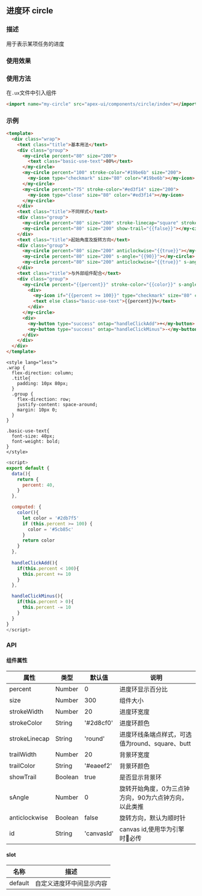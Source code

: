 ## 进度环 circle

### 描述

用于表示某项任务的进度

### 使用效果

<preview page="circle"/>

### 使用方法

在`.ux`文件中引入组件

```html
<import name="my-circle" src="apex-ui/components/circle/index"></import>
```

### 示例

```html
<template>
  <div class="wrap">
    <text class="title">基本用法</text>
    <div class="group">
      <my-circle percent="80" size="200">
        <text class="basic-use-text">80%</text>
      </my-circle>
      <my-circle percent="100" stroke-color="#19be6b" size="200">
        <my-icon type="checkmark" size="80" color="#19be6b"></my-icon>
      </my-circle>
      <my-circle percent="75" stroke-color="#ed3f14" size="200">
        <my-icon type="close" size="80" color="#ed3f14"></my-icon>
      </my-circle>
    </div>
    <text class="title">不同样式</text>
    <div class="group">
      <my-circle percent="80" size="200" stroke-linecap="square" stroke-width="30" trail-width="10" trail-color="#ed3f14"></my-circle>
      <my-circle percent="80" size="200" show-trail="{{false}}"></my-circle>
    </div>
    <text class="title">起始角度及旋转方向</text>
    <div class="group">
      <my-circle percent="80" size="200" anticlockwise="{{true}}"></my-circle>
      <my-circle percent="80" size="200" s-angle="{{90}}"></my-circle>
      <my-circle percent="80" size="200" anticlockwise="{{true}}" s-angle="{{90}}"></my-circle>
    </div>
    <text class="title">与外部组件配合</text>
    <div class="group">
      <my-circle percent="{{percent}}" stroke-color="{{color}}" s-angle="{{270}}" >
        <div>
          <my-icon if="{{percent >= 100}}" type="checkmark" size="80" color="#19be6b" ></my-icon>
          <text else class="basic-use-text">{{percent}}%</text>
        </div>
      </my-circle>
      <div>
        <my-button type="success" ontap="handleClickAdd">+</my-button>
        <my-button type="success" ontap="handleClickMinus">-</my-button>
      </div>
    </div>
  </div>
</template>
```

```less
<style lang="less">
.wrap {
  flex-direction: column;
  .title{
    padding: 10px 80px;
  }
  .group {
    flex-direction: row;
    justify-content: space-around;
    margin: 10px 0;
  }
}

.basic-use-text{
  font-size: 40px;
  font-weight: bold;
}
</style>
```

```javascript
<script>
export default {
  data(){
    return {
      percent: 40,
    }
  },

  computed: {
    color(){
      let color = '#2db7f5'
      if (this.percent >= 100) {
        color = '#5cb85c'
      }
      return color
    }
  },
  
  handleClickAdd(){
    if(this.percent < 100){
      this.percent += 10
    }
  },

  handleClickMinus(){
    if(this.percent > 0){
      this.percent -= 10
    }
  }
}
</script>                                                
```

### API

#### 组件属性

| 属性          | 类型     | 默认值     | 说明                                          |
| ------------- | ------- | --------- | -------------------------------------------- |
| percent       | Number  | 0         | 进度环显示百分比                                |
| size          | Number  | 300       | 组件大小                                       |
| strokeWidth   | Number  | 20        | 进度环宽度                                     |
| strokeColor   | String  | '#2d8cf0' | 进度环颜色                                     |
| strokeLinecap | String  | 'round'   | 进度环线条端点样式，可选值为round、square、butt    |
| trailWidth    | Number  | 20        | 背景环宽度                                     |
| trailColor    | String  | '#eaeef2' | 背景环颜色                                     |
| showTrail     | Boolean | true      | 是否显示背景环                                  |
| sAngle        | Number  | 0         | 旋转开始角度，0为三点钟方向，90为六点钟方向，以此类推 |
| anticlockwise | Boolean | false     | 旋转方向，默认为顺时针                           |
| id            | String  | 'canvasId'| canvas id,使用华为引擎时必传                    |

#### slot

| 名称     | 描述                 | 
| ------- | -------------------- | 
| default | 自定义进度环中间显示内容 |
